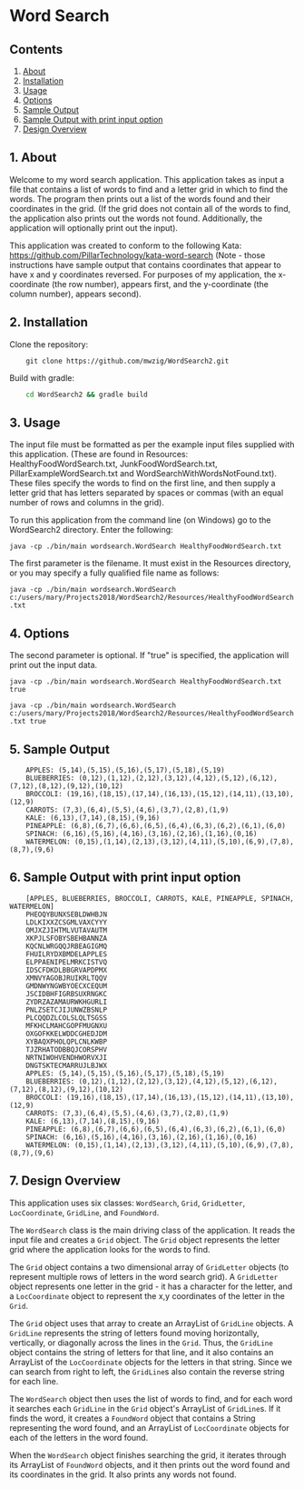 # Word Search

## Contents
1.  [About](#1-about)
2.  [Installation](#2-installation)
3.  [Usage](#3-usage)
4.  [Options](#4-options)
5.  [Sample Output](#5-sample-output)
6.  [Sample Output with print input option](#6-sample-output-with-print-input-option)
7.  [Design Overview](#7-design-overview)

## 1. About
Welcome to my word search application.  This application takes as input a file that contains a list of words to find and a letter grid in which to find the words. The program then prints out a list of the words found and their coordinates in the grid.  (If the grid does not contain all of the words to find, the application also prints out the words not found.  Additionally, the application will optionally print out the input).

This application was created to conform to the following Kata: 
https://github.com/PillarTechnology/kata-word-search
(Note - those instructions have sample output that contains coordinates that appear to have
x and y coordinates reversed.  For purposes of my application, the x-coordinate (the row number), appears first, and the y-coordinate (the column number), appears second). 

## 2. Installation
Clone the repository:
```
    git clone https://github.com/mwzig/WordSearch2.git
```
Build with gradle:
```bash
    cd WordSearch2 && gradle build
```

## 3.  Usage
The input file must be formatted as per the example input files supplied with this application.
(These are found in Resources:  HealthyFoodWordSearch.txt, JunkFoodWordSearch.txt, PillarExampleWordSearch.txt and WordSearchWithWordsNotFound.txt).
These files specify the words to find on the first line, and then supply a letter grid that has letters separated by spaces or commas (with an equal number of rows and columns in the grid).

To run this application from the command line (on Windows) go to the WordSearch2 directory.  Enter the following:

`
java -cp ./bin/main wordsearch.WordSearch HealthyFoodWordSearch.txt 
`

The first parameter is the filename.  It must exist in the Resources directory, or you may specify a fully qualified file name as follows:

`
java -cp ./bin/main wordsearch.WordSearch c:/users/mary/Projects2018/WordSearch2/Resources/HealthyFoodWordSearch.txt
`

## 4.  Options
The second parameter is optional. If "true" is specified, the application will print out the input data.

`
java -cp ./bin/main wordsearch.WordSearch HealthyFoodWordSearch.txt true
`

`
java -cp ./bin/main wordsearch.WordSearch c:/users/mary/Projects2018/WordSearch2/Resources/HealthyFoodWordSearch.txt true
`

## 5. Sample Output

```
    APPLES: (5,14),(5,15),(5,16),(5,17),(5,18),(5,19)
    BLUEBERRIES: (0,12),(1,12),(2,12),(3,12),(4,12),(5,12),(6,12),(7,12),(8,12),(9,12),(10,12)
    BROCCOLI: (19,16),(18,15),(17,14),(16,13),(15,12),(14,11),(13,10),(12,9)
    CARROTS: (7,3),(6,4),(5,5),(4,6),(3,7),(2,8),(1,9)
    KALE: (6,13),(7,14),(8,15),(9,16)
    PINEAPPLE: (6,8),(6,7),(6,6),(6,5),(6,4),(6,3),(6,2),(6,1),(6,0)
    SPINACH: (6,16),(5,16),(4,16),(3,16),(2,16),(1,16),(0,16)
    WATERMELON: (0,15),(1,14),(2,13),(3,12),(4,11),(5,10),(6,9),(7,8),(8,7),(9,6)
```


## 6. Sample Output with print input option

```
    [APPLES, BLUEBERRIES, BROCCOLI, CARROTS, KALE, PINEAPPLE, SPINACH, WATERMELON]
    PHEOQYBUNXSEBLDWHBJN
    LDLKIXXZCSGMLVAXCYYY
    OMJXZJIHTMLVUTAVAUTM
    XKPJLSFOBYSBEHBANNZA
    KQCNLWRGQQJRBEAGIGMQ
    FHUILRYDXBMDELAPPLES
    ELPPAENIPELMRKCISTVQ
    IDSCFDKDLBBGRVAPDPMX
    XMNVYAGOBJRUIKRLTQQV
    GMDNWYNGWBYOECXCEQUM
    JSCIDBHFIGRBSUXRNGKC
    ZYDRZAZAMAURWKHGURLI
    PNLZSETCJIJUNWZBSNLP
    PLCQQDZLCOLSLQLTSGSS
    MFKHCLMAHCGOPFMUGNXU
    OXGOFKKELWDDCGHEDJDM
    XYBAQXPHOLQPLCNLKWBP
    TJZRHATODBBQJCORSPHV
    NRTNIWOHVENDHWORVXJI
    DNGTSKTECMARRUJLBJWX
    APPLES: (5,14),(5,15),(5,16),(5,17),(5,18),(5,19)
    BLUEBERRIES: (0,12),(1,12),(2,12),(3,12),(4,12),(5,12),(6,12),(7,12),(8,12),(9,12),(10,12)
    BROCCOLI: (19,16),(18,15),(17,14),(16,13),(15,12),(14,11),(13,10),(12,9)
    CARROTS: (7,3),(6,4),(5,5),(4,6),(3,7),(2,8),(1,9)
    KALE: (6,13),(7,14),(8,15),(9,16)
    PINEAPPLE: (6,8),(6,7),(6,6),(6,5),(6,4),(6,3),(6,2),(6,1),(6,0)
    SPINACH: (6,16),(5,16),(4,16),(3,16),(2,16),(1,16),(0,16)
    WATERMELON: (0,15),(1,14),(2,13),(3,12),(4,11),(5,10),(6,9),(7,8),(8,7),(9,6)
```

## 7. Design Overview

This application uses six classes:
`WordSearch`, `Grid`, `GridLetter`, `LocCoordinate`, `GridLine`, and `FoundWord`.

The `WordSearch` class is the main driving class of the application.  It reads the input file and creates a `Grid` object.  The `Grid` object represents the letter grid where the application looks for the words to find.
  
The `Grid` object contains a two dimensional array of `GridLetter` objects (to represent multiple rows of letters in the word search grid).  A `GridLetter` object represents one letter in the grid - it has a character for the letter, and a `LocCoordinate` object to represent the x,y coordinates of the letter in the `Grid`.

The `Grid` object uses that array to create  an ArrayList of `GridLine` objects.  A `GridLine` represents the string of letters found moving horizontally, vertically, or diagonally across the lines in the `Grid`.  Thus, the `GridLine` object contains the string of letters for that line, and it also contains an ArrayList of the `LocCoordinate` objects for the letters in that string.  Since we can search from right to left, the `GridLine`s also contain the reverse string for each line.

The `WordSearch` object then uses the list of words to find, and for each word it searches each `GridLine` in the `Grid` object's ArrayList of `GridLine`s.  If it finds the word, it creates a `FoundWord` object that contains a String representing the word found, and an ArrayList of `LocCoordinate` objects for each of the letters in the word found.

When the `WordSearch` object finishes searching the grid, it iterates through its ArrayList of `FoundWord` objects, and it then prints out the word found and its coordinates in the grid. It also prints any words not found.  

